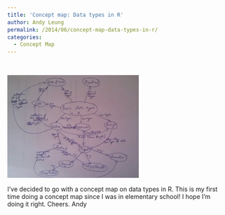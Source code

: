 ```yaml
---
title: 'Concept map: Data types in R'
author: Andy Leung
permalink: /2014/06/concept-map-data-types-in-r/
categories:
  - Concept Map
---
```

&nbsp;

[<img class="alignnone size-medium wp-image-7705" alt="IMG_20140617_082512_555" src="/uploads/2014/06/IMG_20140617_082512_555-300x234.jpg" width="300" height="234" />][1]

I&#8217;ve decided to go with a concept map on data types in R. This is my first time doing a concept map since I was in elementary school! I hope I&#8217;m doing it right. Cheers. Andy

&nbsp;

&nbsp;

 [1]: /uploads/2014/06/IMG_20140617_082512_555.jpg
